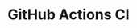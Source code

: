 # GitHub Actions CI












































































































































































































































































































































































































































































































































































































































































































































